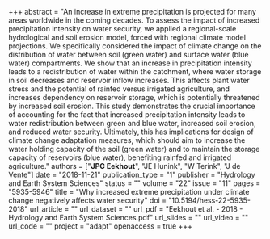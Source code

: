 +++
abstract = "An increase in extreme precipitation is projected for many areas worldwide in the coming decades. To assess the impact of increased precipitation intensity on water security, we applied a regional-scale hydrological and soil erosion model, forced with regional climate model projections. We specifically considered the impact of climate change on the distribution of water between soil (green water) and surface water (blue water) compartments. We show that an increase in precipitation intensity leads to a redistribution of water within the catchment, where water storage in soil decreases and reservoir inflow increases. This affects plant water stress and the potential of rainfed versus irrigated agriculture, and increases dependency on reservoir storage, which is potentially threatened by increased soil erosion. This study demonstrates the crucial importance of accounting for the fact that increased precipitation intensity leads to water redistribution between green and blue water, increased soil erosion, and reduced water security. Ultimately, this has implications for design of climate change adaptation measures, which should aim to increase the water holding capacity of the soil (green water) and to maintain the storage capacity of reservoirs (blue water), benefiting rainfed and irrigated agriculture."
authors = ["**JPC Eekhout**", "JE Hunink", "W Terink", "J de Vente"]
date = "2018-11-21"
publication_type = "1"
publisher = "Hydrology and Earth System Sciences"
status = ""
volume = "22"
issue = "11"
pages = "5935-5946"
title = "Why increased extreme precipitation under climate change negatively affects water security"
doi = "10.5194/hess-22-5935-2018"
url_article = ""
url_dataset = ""
url_pdf = "Eekhout et al. - 2018 - Hydrology and Earth System Sciences.pdf"
url_slides = ""
url_video = ""
url_code = ""
project = "adapt"
openaccess = true
+++